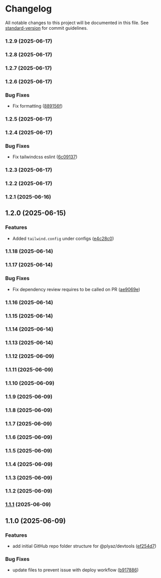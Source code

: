 # Changelog

All notable changes to this project will be documented in this file. See [standard-version](https://github.com/conventional-changelog/standard-version) for commit guidelines.

### 1.2.9 (2025-06-17)

### 1.2.8 (2025-06-17)

### 1.2.7 (2025-06-17)

### 1.2.6 (2025-06-17)


### Bug Fixes

* Fix formatting ([889156f](https://github.com/Plyaz-Official/devtools/commit/889156f5f561b23158b1fd0216afb0ebd5084bbf))

### 1.2.5 (2025-06-17)

### 1.2.4 (2025-06-17)


### Bug Fixes

* Fix tailwindcss eslint ([6c09137](https://github.com/Plyaz-Official/devtools/commit/6c0913704257e115b490b0328b81bf7919dca115))

### 1.2.3 (2025-06-17)

### 1.2.2 (2025-06-17)

### 1.2.1 (2025-06-16)

## 1.2.0 (2025-06-15)


### Features

* Added `tailwind.config` under configs ([e4c28c0](https://github.com/Plyaz-Official/devtools/commit/e4c28c08b74b9dd4b49d1a741a65c2aafd52b909))

### 1.1.18 (2025-06-14)

### 1.1.17 (2025-06-14)


### Bug Fixes

* Fix dependency review requires to be called on PR ([ae9069e](https://github.com/Plyaz-Official/devtools/commit/ae9069e13dfd29f4657929d290d4b91f0918958f))

### 1.1.16 (2025-06-14)

### 1.1.15 (2025-06-14)

### 1.1.14 (2025-06-14)

### 1.1.13 (2025-06-14)

### 1.1.12 (2025-06-09)

### 1.1.11 (2025-06-09)

### 1.1.10 (2025-06-09)

### 1.1.9 (2025-06-09)

### 1.1.8 (2025-06-09)

### 1.1.7 (2025-06-09)

### 1.1.6 (2025-06-09)

### 1.1.5 (2025-06-09)

### 1.1.4 (2025-06-09)

### 1.1.3 (2025-06-09)

### 1.1.2 (2025-06-09)

### [1.1.1](https://github.com/Plyaz-Official/devtools/compare/v1.1.0...v1.1.1) (2025-06-09)

## 1.1.0 (2025-06-09)

### Features

- add initial GitHub repo folder structure for @plyaz/devtools ([ef254d7](https://github.com/Plyaz-Official/devtools/commit/ef254d7fbdd71a43aa01e7c25da4b2380b166bdf))

### Bug Fixes

- update files to prevent issue with deploy workflow ([b917886](https://github.com/Plyaz-Official/devtools/commit/b917886fedacc0ac83748ec63ca366a358774641))
